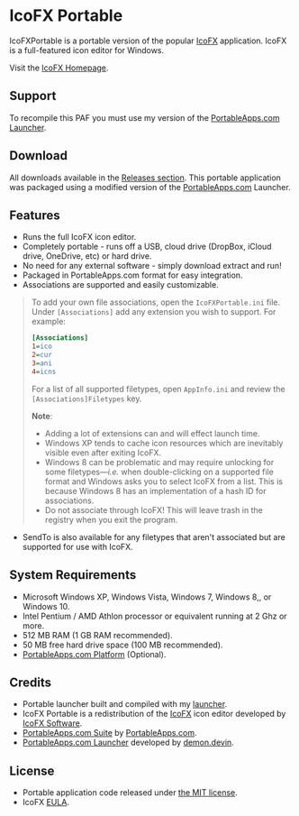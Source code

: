 
# IcoFX Portable

IcoFXPortable is a portable version of the popular [IcoFX][C1] application. IcoFX is a full-featured icon editor for Windows.

Visit the [IcoFX Homepage](http://icofx.ro/).

## Support

To recompile this PAF you must use my version of the [PortableApps.com Launcher][S1].

 [S1]: https://github.com/demondevin/portableapps.comlauncher

## Download

All downloads available in the [Releases section][D1]. This portable application was packaged using a modified version of the [PortableApps.com][D2] Launcher.

 [D1]: https://github.com/demondevin/IcoFXPortable/releases/latest
 [D2]: http//portableapps.com/

## Features

* Runs the full IcoFX icon editor.
* Completely portable - runs off a USB, cloud drive (DropBox, iCloud drive,
  OneDrive, etc) or hard drive.
* No need for any external software - simply download extract and run!
* Packaged in PortableApps.com format for easy integration.
* Associations are supported and easily customizable.
> To add your own file associations, open the `IcoFXPortable.ini` file. Under `[Associations]` add any extension you wish to support. For example:
> ```INI
> [Associations]
> 1=ico
> 2=cur
> 3=ani
> 4=icns
> ```
> For a list of all supported filetypes, open `AppInfo.ini` and review the `[Associations]Filetypes` key. 
> 
> **Note**:
> - Adding a lot of extensions can and will effect launch time. 
> - Windows XP tends to cache icon resources which are inevitably visible even after exiting IcoFX.
> - Windows 8 can be problematic and may require unlocking for some filetypes&mdash;_i.e._ when double-clicking on a supported file format and Windows asks you to select IcoFX from a list. This is because Windows 8 has an implementation of a hash ID for associations. 
> - Do not associate through IcoFX! This will leave trash in the registry when you exit the program. 
* SendTo is also available for any filetypes that aren't associated but are supported for use with IcoFX.

## System Requirements

* Microsoft Windows XP, Windows Vista, Windows 7, Windows 8,, or Windows 10.
* Intel Pentium / AMD Athlon processor or equivalent running at 2 Ghz or more.
* 512 MB RAM (1 GB RAM recommended).
* 50 MB free hard drive space (100 MB recommended).
* [PortableApps.com Platform][R1] (Optional).

 [R1]: http://portableapps.com/download

## Credits

* Portable launcher built and compiled with my [launcher][S1].
* IcoFX Portable is a redistribution of the
  [IcoFX][C1] icon editor developed by [IcoFX Software][C2].
* [PortableApps.com Suite][R1] by [PortableApps.com][D2].
* [PortableApps.com Launcher][S1] developed by [demon.devin][C3].

 [C1]: http://IcoFX.org/
 [C2]: http://icofx.ro/contact.html
 [C3]: https://github.com/demondevin

## License

* Portable application code released under [the MIT license][L1].
* IcoFX [EULA][L2].

 [L1]: https://raw.githubusercontent.com/demondevin/IcoFXPortable/master/LICENSE
 [L2]: https://raw.githubusercontent.com/demondevin/IcoFXPortable/master/App/AppInfo/EULA.txt
 
